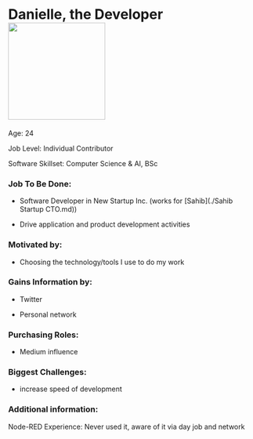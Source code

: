 # Danielle, the Developer<img title="" src="https://lh3.googleusercontent.com/EshCB9N2Nci8huAH8HgthX_J7qJ7y_etMX_5gdR0L99wbA4Q_gI4Z6KyJhipzhVsaI5MWR6R9ALmisXWMXRe4tXCvsTuUhieA-HMMnguTm8Hzi2gNsLi9TYLvYRS7pIlXlStERUm09mpoDqWJueUR8LSlAUzXHFYlnD5AyuRNuFUIlCaC7KHWKz0bTcAvA" alt="" data-align="left" width="198">

Age: 24

Job Level: Individual Contributor

Software Skillset: Computer Science & AI, BSc

### Job To Be Done:

- Software Developer in New Startup Inc. (works for [Sahib](./Sahib Startup CTO.md))

- Drive application and product development activities

### Motivated by:

- Choosing the technology/tools I use to do my work

### Gains Information by:

- Twitter

- Personal network

### Purchasing Roles:

- Medium influence 

### Biggest Challenges:

- increase speed of development

### Additional information:

Node-RED Experience: Never used it, aware of it via day job and network
